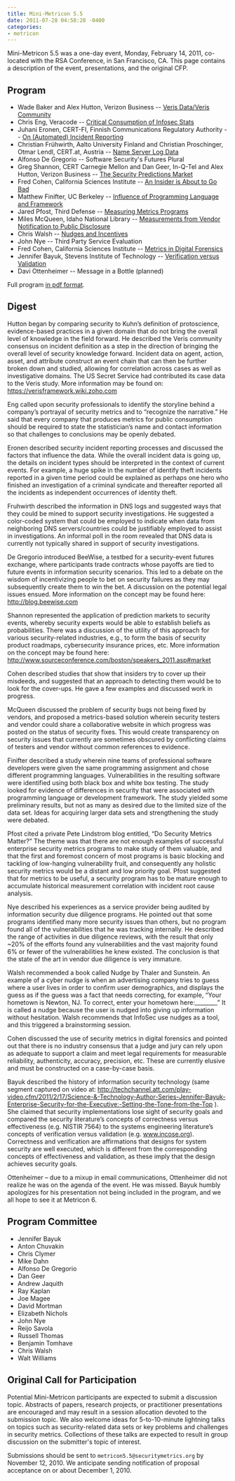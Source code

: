 ```yaml
---
title: Mini-Metricon 5.5
date: 2011-07-28 04:58:28 -0400
categories:
- metricon
---
```


Mini-Metricon 5.5 was a one-day event, Monday, February 14, 2011, co-located with the RSA Conference, in San Francisco, CA. This page contains a description of the event, presentations, and the original CFP.

<!-- more -->

## Program
 
* Wade Baker and Alex Hutton, Verizon Business -- [Veris Data/Veris Community](/attachments/Metricon-5.5-Baker-Hutton-Veris-Community.pdf)
* Chris Eng, Veracode -- [Critical Consumption of Infosec Stats](/attachments/Metricon-5.5-Eng-Critical-Consumption-of-Infosec-Stats.pdf)
* Juhani Eronen, CERT-FI, Finnish Communications Regulatory Authority -- [On (Automated) Incident Reporting](/attachments/Metricon-5.5-Eronen-CERT-FI.pdf)
* Christian Frühwirth, Aalto University Finland and Christian Proschinger, Otmar Lendl, CERT.at, Austria -- [Name Server Log Data](/attachments/Metricon-5.5-Fruhwirth-Proschinger-Lendl-NameServer-Log-Data.pdf)
* Alfonso De Gregorio -- Software Security's Futures Plural
* Greg Shannon, CERT Carnegie Mellon and Dan Geer, In-Q-Tel and Alex Hutton, Verizon Business -- [The Security Predictions Market](/attachments/Metricon-5.5-Geer-Hutton-Shannon-Predictions-Information-Security.pdf)
* Fred Cohen, California Sciences Institute -- [An Insider is About to Go Bad](/attachments/Metricon-5.5-Cohen-Insider.pdf)
* Matthew Finifter, UC Berkeley -- [Influence of Programming Language and Framework](/attachments/Metricon-5.5-Finifter-Influence-of-Programming-Language.pdf)
* Jared Pfost, Third Defense -- [Measuring Metrics Programs](/attachments/Metricon-5.5-Pfost-Measuring-Metrics-Programs.pdf)
* Miles McQueen, Idaho National Library -- [Measurements from Vendor Notification to Public Disclosure](/attachments/Metricon-5.5-McQueen-Vendor-Notification-Disclosure.pdf)
* Chris Walsh -- [Nudges and Incentives](/attachments/Metricon-5.5-Walsh-Nudges-and-Incentives.pdf)
* John Nye -- Third Party Service Evaluation
* Fred Cohen, California Sciences Institute -- [Metrics in Digital Forensics](/attachments/Metricon-5.5-Cohen-Metrics-in-Digital-Forensics.pdf)
* Jennifer Bayuk, Stevens Institute of Technology -- [Verification versus Validation](/attachments/Metricon-5.5-Bayuk-Verification-Versus-Validation.pdf)
* Davi Ottenheimer -- Message in a Bottle (planned)

Full program [in pdf format](/attachments/Metricon-5.5-Program.pdf).

## Digest
 
Hutton began by comparing security to Kuhn&rsquo;s definition of protoscience, evidence-based practices in a given domain that do not bring the overall level of knowledge in the field forward. He described the Veris community consensus on incident definition as a step in the direction of bringing the overall level of security knowledge forward. Incident data on agent, action, asset, and attribute construct an event chain that can then be further broken down and studied, allowing for correlation across cases as well as investigative domains. The US Secret Service had contributed its case data to the Veris study. More information may be found on: https://verisframework.wiki.zoho.com 

Eng called upon security professionals to identify the storyline behind a company&rsquo;s portrayal of security metrics and to &ldquo;recognize the narrative.&rdquo; He said that every company that produces metrics for public consumption should be required to state the statistician&rsquo;s name and contact information so that challenges to conclusions may be openly debated.
 
Eronen described security incident reporting processes and discussed the factors that influence the data. While the overall incident data is going up, the details on incident types should be interpreted in the context of current events. For example, a huge spike in the number of identify theft incidents reported in a given time period could be explained as perhaps one hero who finished an investigation of a criminal syndicate and thereafter reported all the incidents as independent occurrences of identity theft.
 
Fruhwirth described the information in DNS logs and suggested ways that they could be mined to support security investigations. He suggested a color-coded system that could be employed to indicate when data from neighboring DNS servers/countries could be justifiably employed to assist in investigations. An informal poll in the room revealed that DNS data is currently not typically shared in support of security investigations.
 
De Gregorio introduced BeeWise, a testbed for a security-event futures exchange, where participants trade contracts whose payoffs are tied to future events in information security scenarios. This led to a debate on the wisdom of incentivizing people to bet on security failures as they may subsequently create them to win the bet. A discussion on the potential legal issues ensued. More information on the concept may be found here: http://blog.beewise.com
 
Shannon represented the application of prediction markets to security events, whereby security experts would be able to establish beliefs as probabilities. There was a discussion of the utility of this approach for various security-related industries, e.g., to form the basis of security product roadmaps, cybersecurity insurance prices, etc. More information on the concept may be found here: http://www.sourceconference.com/boston/speakers_2011.asp#market
 
Cohen described studies that show that insiders try to cover up their misdeeds, and suggested that an approach to detecting them would be to look for the cover-ups. He gave a few examples and discussed work in progress.
 
McQueen discussed the problem of security bugs not being fixed by vendors, and proposed a metrics-based solution wherein security testers and vendor could share a collaborative website in which progress was posted on the status of security fixes. This would create transparency on security issues that currently are sometimes obscured by conflicting claims of testers and vendor without common references to evidence.
 
Finifter described a study wherein nine teams of professional software developers were given the same programming assignment and chose different programming languages.  Vulnerabilities in the resulting software were
identified using both black box and white box testing. The study looked for evidence of differences in security that were associated with programming language or development framework.  The study yielded some preliminary results,
but not as many as desired due to the limited size of the data set.  Ideas for acquiring larger data sets and strengthening the study were debated. 
 
Pfost cited a private Pete Lindstrom blog entitled, &ldquo;Do Security Metrics Matter?&rdquo; The theme was that there are not enough examples of successful enterprise security metrics programs to make study of them valuable, and that the first and foremost concern of most programs is basic blocking and tackling of low-hanging vulnerability fruit, and consequently any holistic security metrics would be a distant and low priority goal. Pfost suggested that for metrics to be useful, a security program has to be mature enough to accumulate historical measurement correlation with incident root cause analysis.
 
Nye described his experiences as a service provider being audited by information security due diligence programs. He pointed out that some programs identified many more security issues than others, but no program found all of the vulnerabilities that he was tracking internally. He described the range of activities in due diligence reviews, with the result that only ~20% of the efforts found any vulnerabilities and the vast majority found 6% or fewer of the vulnerabilities he knew existed. The conclusion is that the state of the art in vendor due diligence is very immature.
 
Walsh recommended a book called Nudge by Thaler  and Sunstein. An example of a cyber nudge is when an advertising company tries to guess where a user lives in order to confirm user demographics, and displays the guess as if the guess was a fact that needs correcting, for example, &ldquo;Your hometown is Newton, NJ. To correct, enter your hometown here:________&rdquo;  It is called a nudge because the user is nudged into giving up information without hesitation. Walsh recommends that InfoSec use nudges as a tool, and this triggered a brainstorming session.

Cohen discussed the use of security metrics in digital forensics and pointed out that there is no industry consensus that a judge and jury can rely upon as adequate to support a claim and meet legal requirements for measurable reliability, authenticity, accuracy, precision, etc. These are currently elusive and must be constructed on a case-by-case basis.

Bayuk described the history of information security technology (same segment captured on video at: http://techchannel.att.com/play-video.cfm/2011/2/17/Science-&-Technology-Author-Series-Jennifer-Bayuk-Enterprise-Security-for-the-Executive:-Setting-the-Tone-from-the-Top ). She claimed that security implementations lose sight of security goals and compared the security literature&rsquo;s concepts of correctness versus effectiveness (e.g. NISTIR 7564) to the systems engineering literature&rsquo;s concepts of verification versus validation (e.g. www.incose.org). Correctness and verification are affirmations that designs for system security are well executed, which is different from the corresponding concepts of effectiveness and validation, as these imply that the design achieves security goals.
 
Ottenheimer &#x2013; due to a mixup in email communications, Ottenheimer did not realize he was on the agenda of the event. He was missed. Bayuk humbly apologizes for his presentation not being included in the program, and we all hope to see it at Metricon 6. 

## Program Committee

* Jennifer Bayuk
* Anton Chuvakin
* Chris Clymer
* Mike Dahn
* Alfonso De Gregorio
* Dan Geer
* Andrew Jaquith
* Ray Kaplan
* Joe Magee
* David Mortman
* Elizabeth Nichols
* John Nye
* Reijo Savola
* Russell Thomas
* Benjamin Tomhave
* Chris Walsh
* Walt Williams

## Original Call for Participation

Potential Mini-Metricon participants are expected to submit a discussion topic. Abstracts of papers, research projects, or practitioner presentations are encouraged and may result in a session allocation devoted to the submission topic. We also welcome ideas for 5-to-10-minute lightning talks on topics such as security-related data sets or key problems and challenges in security metrics. Collections of these talks are expected to result in group discussion on the submitter's topic of interest.

Submissions should be sent to `metricon5.5@securitymetrics.org` by November 12, 2010. We anticipate sending notification of proposal acceptance on or about December 1, 2010.
